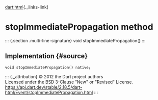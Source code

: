 [dart:html](../../dart-html/dart-html-library){._links-link}

stopImmediatePropagation method
===============================

::: {.section .multi-line-signature}
void stopImmediatePropagation()
:::

Implementation {#source}
--------------

``` {.language-dart data-language="dart"}
void stopImmediatePropagation() native;
```

::: {._attribution}
© 2012 the Dart project authors\
Licensed under the BSD 3-Clause \"New\" or \"Revised\" License.\
<https://api.dart.dev/stable/2.18.5/dart-html/Event/stopImmediatePropagation.html>
:::
